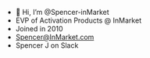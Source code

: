 - 👋 Hi, I’m @Spencer-inMarket
- EVP of Activation Products @ InMarket
- Joined in 2010
- Spencer@InMarket.com
- Spencer J on Slack


<!---
Spencer-inMarket/Spencer-inMarket is a ✨ special ✨ repository because its `README.md` (this file) appears on your GitHub profile.
You can click the Preview link to take a look at your changes.
--->
